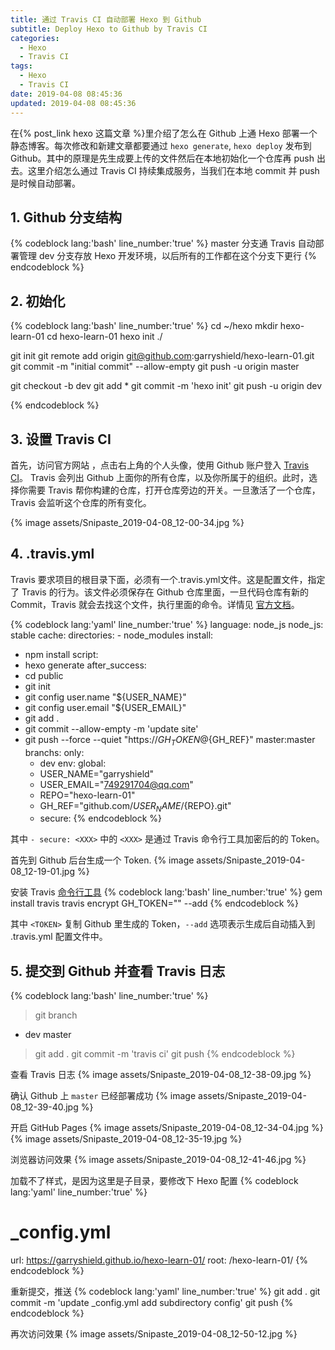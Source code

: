 ```yaml
---
title: 通过 Travis CI 自动部署 Hexo 到 Github
subtitle: Deploy Hexo to Github by Travis CI
categories:
  - Hexo
  - Travis CI
tags:
  - Hexo
  - Travis CI
date: 2019-04-08 08:45:36
updated: 2019-04-08 08:45:36
---
```



在{% post_link hexo 这篇文章 %}里介绍了怎么在 Github 上通 Hexo 部署一个静态博客。每次修改和新建文章都要通过 `hexo generate`, `hexo deploy` 发布到 Github。其中的原理是先生成要上传的文件然后在本地初始化一个仓库再 push 出去。这里介绍怎么通过 Travis CI 持续集成服务，当我们在本地 commit 并 push 是时候自动部署。

## 1. Github 分支结构
{% codeblock lang:'bash' line_number:'true' %}
master 分支通 Travis 自动部署管理
dev 分支存放 Hexo 开发环境，以后所有的工作都在这个分支下更行
{% endcodeblock %}

## 2. 初始化
{% codeblock lang:'bash' line_number:'true' %}
cd ~/hexo
mkdir hexo-learn-01
cd hexo-learn-01
hexo init ./

git init
git remote add origin git@github.com:garryshield/hexo-learn-01.git
git commit -m "initial commit" --allow-empty
git push -u origin master

git checkout -b dev
git add *
git commit -m 'hexo init'
git push -u origin dev

{% endcodeblock %}

## 3. 设置 Travis CI 
首先，访问官方网站 ，点击右上角的个人头像，使用 Github 账户登入 [Travis CI][]。
Travis 会列出 Github 上面你的所有仓库，以及你所属于的组织。此时，选择你需要 Travis 帮你构建的仓库，打开仓库旁边的开关。一旦激活了一个仓库，Travis 会监听这个仓库的所有变化。

{% image assets/Snipaste_2019-04-08_12-00-34.jpg %}

## 4. .travis.yml
Travis 要求项目的根目录下面，必须有一个.travis.yml文件。这是配置文件，指定了 Travis 的行为。该文件必须保存在 Github 仓库里面，一旦代码仓库有新的 Commit，Travis 就会去找这个文件，执行里面的命令。详情见 [官方文档][Travis CI DOC]。

{% codeblock lang:'yaml' line_number:'true' %}
language: node_js
node_js: stable
cache:
  directories:
    - node_modules
install:
  - npm install
script:
  - hexo generate
after_success:
  - cd public
  - git init
  - git config user.name "${USER_NAME}"
  - git config user.email "${USER_EMAIL}"
  - git add .
  - git commit --allow-empty -m 'update site'
  - git push --force --quiet "https://${GH_TOKEN}@${GH_REF}" master:master
branchs:
  only:
    - dev
env:
  global:
    - USER_NAME="garryshield"
    - USER_EMAIL="749291704@qq.com"
    - REPO="hexo-learn-01"
    - GH_REF="github.com/${USER_NAME}/${REPO}.git"
    - secure: <XXX>
{% endcodeblock %}

其中 `- secure: <XXX>` 中的 `<XXX>` 是通过 Travis 命令行工具加密后的的 Token。

首先到 Github 后台生成一个 Token.
{% image assets/Snipaste_2019-04-08_12-19-01.jpg %}

安装 Travis [命令行工具][Travis CLI]
{% codeblock lang:'bash' line_number:'true' %}
gem install travis
travis encrypt GH_TOKEN="<TOKEN>" --add
{% endcodeblock %}

其中 `<TOKEN>` 复制 Github 里生成的 Token，`--add` 选项表示生成后自动插入到 .travis.yml 配置文件中。

## 5. 提交到 Github 并查看 Travis 日志
{% codeblock lang:'bash' line_number:'true' %}
>git branch
* dev
  master
>git add .
>git commit -m 'travis ci'
>git push
{% endcodeblock %}

查看 Travis 日志
{% image assets/Snipaste_2019-04-08_12-38-09.jpg %}

确认 Github 上 `master` 已经部署成功
{% image assets/Snipaste_2019-04-08_12-39-40.jpg %}

开启 GitHub Pages
{% image assets/Snipaste_2019-04-08_12-34-04.jpg %}
{% image assets/Snipaste_2019-04-08_12-35-19.jpg %}

浏览器访问效果
{% image assets/Snipaste_2019-04-08_12-41-46.jpg %}

加载不了样式，是因为这里是子目录，要修改下 Hexo 配置
{% codeblock lang:'yaml' line_number:'true' %}
# _config.yml
url: https://garryshield.github.io/hexo-learn-01/
root: /hexo-learn-01/
{% endcodeblock %}

重新提交，推送
{% codeblock lang:'yaml' line_number:'true' %}
git add .
git commit -m 'update _config.yml add subdirectory config'
git push
{% endcodeblock %}

再次访问效果
{% image assets/Snipaste_2019-04-08_12-50-12.jpg %}



[Travis CI]: https://travis-ci.org/
[Travis CI DOC]: https://docs.travis-ci.com/
[Travis CLI]: https://github.com/travis-ci/travis.rb